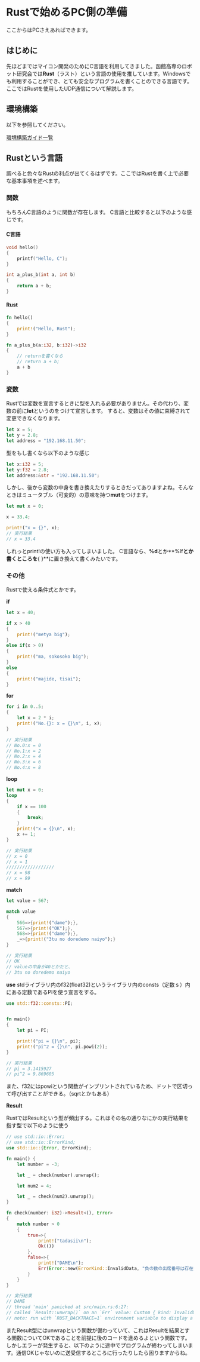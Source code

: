 # Rustで始めるPC側の準備
ここからはPCさえあればできます。

## はじめに
先ほどまではマイコン開発のためにC言語を利用してきました。函館高専のロボット研究会では**Rust**（ラスト）という言語の使用を推しています。Windowsでも利用することができ、とても安全なプログラムを書くことのできる言語です。ここではRustを使用したUDP通信について解説します。

## 環境構築
以下を参照してください。

[環境構築ガイド一覧](../setup_env/index.md)

## Rustという言語
調べると色々なRustの利点が出てくるはずです。ここではRustを書く上で必要な基本事項を述べます。

### 関数
もちろんC言語のように関数が存在します。
C言語と比較すると以下のような感じです。
#### C言語
```c
void hello()
{
    printf("Hello, C");
}

int a_plus_b(int a, int b)
{
    return a + b;
}
```

#### Rust
```rs
fn hello()
{
    print!("Hello, Rust");
}

fn a_plus_b(a:i32, b:i32)->i32
{
    // returnを書くなら
    // return a + b;
    a + b
}
```

### 変数
Rustでは変数を宣言するときに型を入れる必要がありません。その代わり、変数の前に**let**というのをつけて宣言します。
すると、変数はその値に束縛されて変更できなくなります。

```rs
let x = 5; 
let y = 2.8; 
let address = "192.168.11.50";
```

型をもし書くなら以下のような感じ
```rs
let x:i32 = 5;
let y:f32 = 2.8;
let address:&str = "192.168.11.50";
```

しかし、後から変数の中身を書き換えたりするときだってありますよね。そんなときはミュータブル（可変的）の意味を持つ**mut**をつけます。

```rs
let mut x = 0;

x = 33.4;

print!("x = {}", x);
// 実行結果
// x = 33.4
```

しれっとprint!の使い方も入ってしまいました。
C言語なら、**%d**とか**%lf**とか書くところを**{ }**に置き換えて書くみたいです。

### その他
Rustで使える条件式とかです。

**if**
```rs
let x = 40;

if x > 40
{
    print!("metya big");
}
else if(x > 0)
{
    print!("ma, sokosoko big");
}
else
{
    print!("majide, tisai");
}
```

**for**
```rs
for i in 0..5;
{
    let x = 2 * i;
    print!("No.{}: x = {}\n", i, x);
}

// 実行結果
// No.0:x = 0
// No.1:x = 2
// No.2:x = 4
// No.3:x = 6
// No.4:x = 8
```

**loop**
```rs
let mut x = 0;
loop
{
    if x == 100
    {
        break;
    }
    print!("x = {}\n", x);
    x += 1;
}

// 実行結果
// x = 0
// x = 1
//////////////////
// x = 98
// x = 99
```

**match**
```rs
let value = 567;

match value
{
    566=>{print!("dame");},
    567=>{print!("OK");},
    568=>{print!("dame");},
    _=>{print!("3tu no doredemo naiyo");}
}

// 実行結果
// OK
// valueの中身が40とかだと、
// 3tu no doredemo naiyo
```

**use**
stdライブラリ内のf32(float32)というライブラリ内のconsts（定数ｓ）内にある定数であるPIを使う宣言をする。
```rs
use std::f32::consts::PI;


fn main()
{
    let pi = PI;

    print!("pi = {}\n", pi);
    print!("pi^2 = {}\n", pi.powi(2));
}

// 実行結果
// pi = 3.1415927
// pi^2 = 9.869605
```
また、f32にはpowiという関数がインプリントされているため、ドットで区切って呼び出すことができる。（sqrtとかもある）

**Result**

RustではResultという型が頻出する。これはその名の通りなにかの実行結果を指す型で以下のように使う
```rs
// use std::io::Error;
// use std::io::ErrorKind;
use std::io::{Error, ErrorKind};

fn main() {
    let number = -3;

    let _ = check(number).unwrap();

    let num2 = 4;

    let _ = check(num2).unwrap();
}

fn check(number: i32)->Result<(), Error>
{
    match number > 0
    {
        true=>{
            print!("tadasii\n");
            Ok(())
        },
        false=>{
            print!("DAME\n");
            Err(Error::new(ErrorKind::InvalidData, "負の数の出席番号は存在しない"))
        }
    }
}

// 実行結果
// DAME
// thread 'main' panicked at src/main.rs:6:27:
// called `Result::unwrap()` on an `Err` value: Custom { kind: InvalidData, error: "負の数の出席番号は存在しない" }
// note: run with `RUST_BACKTRACE=1` environment variable to display a backtrace
```

またResult型にはunwrapという関数が備わっていて、これはResultを結果とする関数についてOKであることを前提に後のコードを進めるよという関数です。
しかしエラーが発生すると、以下のように途中でプログラムが終わってしまいます。通信OKじゃないのに送受信するところに行ったりしたら困りますからね。